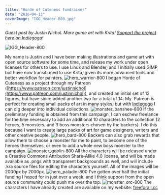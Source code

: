```yaml
---
title: "Horde of Cuteness fundraiser"
date: "2016-04-13"
coverImage: "IGG_Header-800.jpg"
---
```


_Guest post by Justin Nichol. More game art with Krita! [Support the project here on Indiegogo](https://www.indiegogo.com/projects/horde-of-cuteness#/)!_

![IGG_Header-800](/images/posts/2016/IGG_Header-800.jpg)

My name is Justin and I have been making illustrations and game art with open source software for some time, and release my work under open licenses for others to use. I use Linux and Blender, and I initially used GIMP but have now transitioned to use Krita, given its more advanced tools and better workflow for painters. ![hero_warrior-800](/images/posts/2016/hero_warrior-800.jpg) I began Horde of Cuteness as a project through my Patreon ([https://www.patreon.com/justinnichol](https://www.patreon.com/justinnichol)), and created an initial set of 12 figures, but have since added another two for a total of 14. My  Patreon is perfect for creating small packs of art in many styles, but with [Indiegogo](https://www.indiegogo.com/projects/horde-of-cuteness#/) I can dig deeper into individual collections. ![monster_banshee-800](/images/posts/2016/monster_banshee-800.jpg) If the preliminary funding is obtained from this campaign, I can eschew freelance for the time necessary to add an additional 10 characters to the collection (2 heroes, 5 monsters, and 3 boss monsters chosen by the backers). I do this because I want to create large packs of art for game designers, writers and other creative people. ![hero_bard-800](/images/posts/2016/hero_bard-800.jpg) Backers can also grab rewards that allow them to choose a monster for me to paint, to become one of the heroes themselves, or even to add a whole new boss monster to the campaign. ![monster_goblin-800](/images/posts/2016/monster_goblin-800.jpg) All the characters will be released under a Creative Commons Attribution Share-Alike 4.0 license, and will be made available as .pngs with transparent backgrounds as well, and will include .kra source files for editing the characters yourself. All of the images will be 2000px by 2000px. ![hero_paladin-800](/images/posts/2016/hero_paladin-800.jpg) I've gotten over half the initial funding I hoped for in just over a week, and I think support from the open source community could push me over the top. ![monster_orc-800](/images/posts/2016/monster_orc-800.jpg) The characters I have already created are available on my website: [freeforall.cc](http://freeforall.cc)
